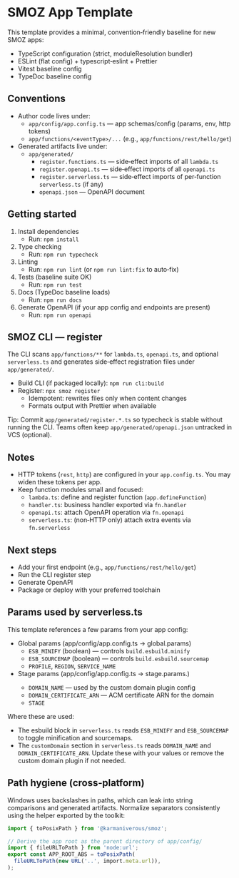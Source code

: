# SMOZ App Template

This template provides a minimal, convention‑friendly baseline for new SMOZ apps:

- TypeScript configuration (strict, moduleResolution bundler)
- ESLint (flat config) + typescript‑eslint + Prettier
- Vitest baseline config
- TypeDoc baseline config

## Conventions

- Author code lives under:
  - `app/config/app.config.ts` — app schemas/config (params, env, http tokens)
  - `app/functions/<eventType>/...` (e.g., `app/functions/rest/hello/get`)
- Generated artifacts live under:
  - `app/generated/`
    - `register.functions.ts` — side‑effect imports of all `lambda.ts`
    - `register.openapi.ts` — side‑effect imports of all `openapi.ts`
    - `register.serverless.ts` — side‑effect imports of per‑function `serverless.ts` (if any)
    - `openapi.json` — OpenAPI document

## Getting started

1. Install dependencies
   - Run: `npm install`
2. Type checking
   - Run: `npm run typecheck`
3. Linting
   - Run: `npm run lint` (or `npm run lint:fix` to auto‑fix)
4. Tests (baseline suite OK)
   - Run: `npm run test`
5. Docs (TypeDoc baseline loads)
   - Run: `npm run docs`
6. Generate OpenAPI (if your app config and endpoints are present)
   - Run: `npm run openapi`

## SMOZ CLI — register

The CLI scans `app/functions/**` for `lambda.ts`, `openapi.ts`, and optional `serverless.ts` and generates side‑effect registration files under `app/generated/`.

- Build CLI (if packaged locally): `npm run cli:build`
- Register: `npx smoz register`
  - Idempotent: rewrites files only when content changes
  - Formats output with Prettier when available

Tip: Commit `app/generated/register.*.ts` so typecheck is stable without running the CLI. Teams often keep `app/generated/openapi.json` untracked in VCS (optional).

## Notes

- HTTP tokens (`rest`, `http`) are configured in your `app.config.ts`. You may widen these tokens per app.
- Keep function modules small and focused:
  - `lambda.ts`: define and register function (`app.defineFunction`)
  - `handler.ts`: business handler exported via `fn.handler`
  - `openapi.ts`: attach OpenAPI operation via `fn.openapi`
  - `serverless.ts`: (non‑HTTP only) attach extra events via `fn.serverless`

## Next steps

- Add your first endpoint (e.g., `app/functions/rest/hello/get`)
- Run the CLI register step
- Generate OpenAPI
- Package or deploy with your preferred toolchain

## Params used by serverless.ts

This template references a few params from your app config:

- Global params (app/config/app.config.ts → global.params)
  - `ESB_MINIFY` (boolean) — controls `build.esbuild.minify`
  - `ESB_SOURCEMAP` (boolean) — controls `build.esbuild.sourcemap`
  - `PROFILE`, `REGION`, `SERVICE_NAME`
- Stage params (app/config/app.config.ts → stage.params.<stage>)
  - `DOMAIN_NAME` — used by the custom domain plugin config
  - `DOMAIN_CERTIFICATE_ARN` — ACM certificate ARN for the domain
  - `STAGE`

Where these are used:

- The esbuild block in `serverless.ts` reads `ESB_MINIFY` and `ESB_SOURCEMAP`
  to toggle minification and sourcemaps.
- The `customDomain` section in `serverless.ts` reads `DOMAIN_NAME` and
  `DOMAIN_CERTIFICATE_ARN`. Update these with your values or remove the
  custom domain plugin if not needed.

## Path hygiene (cross‑platform)

Windows uses backslashes in paths, which can leak into string comparisons and generated artifacts. Normalize separators consistently using the helper exported by the toolkit:
```ts
import { toPosixPath } from '@karmaniverous/smoz';

// Derive the app root as the parent directory of app/config/
import { fileURLToPath } from 'node:url';
export const APP_ROOT_ABS = toPosixPath(
  fileURLToPath(new URL('..', import.meta.url)),
);
```
